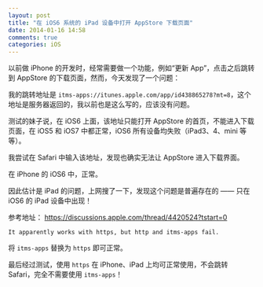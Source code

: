 ```yaml
---
layout: post
title: "在 iOS6 系统的 iPad 设备中打开 AppStore 下载页面"
date: 2014-01-16 14:58
comments: true
categories: iOS
---
```

以前做 iPhone 的开发时，经常需要做一个功能，例如“更新 App”，点击之后跳转到 AppStore 的下载页面，然而，今天发现了一个问题：

我的跳转地址是 `itms-apps://itunes.apple.com/app/id438865278?mt=8`，这个地址是服务器返回的，我以前也是这么写的，应该没有问题。

测试的妹子说，在 iOS6 上面，该地址只能打开 AppStore 的首页，不能进入下载页面，在 iOS5 和 iOS7 中都正常，iOS6 所有设备均失败（iPad3、4、mini 等等）。

我尝试在 Safari 中输入该地址，发现也确实无法让 AppStore 进入下载界面。

在 iPhone 的 iOS6 中，正常。

因此估计是 iPad 的问题，上网搜了一下，发现这个问题是普遍存在的 —— 只在 iOS6 的 iPad 设备中出现！

参考地址： https://discussions.apple.com/thread/4420524?tstart=0

`It apparently works with https, but http and itms-apps fail.`

将 `itms-apps` 替换为 `https` 即可正常。

最后经过测试，使用 `https` 在 iPhone、iPad 上均可正常使用，不会跳转 Safari，完全不需要使用 `itms-apps`！